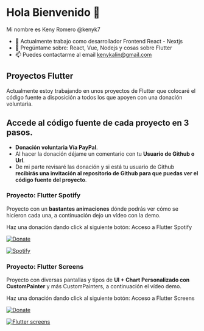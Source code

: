 # Hola Bienvenido 👋
Mi nombre es Keny Romero @kenyk7

- 🔭 Actualmente trabajo como desarrollador Frontend React - Nextjs
- 💬 Pregúntame sobre: React, Vue, Nodejs y cosas sobre Flutter
- 📫 Puedes contactarme al email kenykalin@gmail.com

## Proyectos Flutter
Actualmente estoy trabajando en unos proyectos de Flutter que colocaré el código fuente a disposición a todos los que apoyen con una donación voluntaria.

## Accede al código fuente de cada proyecto en 3 pasos.
- **Donación voluntaria Vía PayPal**.
- Al hacer la donación déjame un comentario con tu **Usuario de Github o Url**.
- De mi parte revisaré las donación y si está tu usuario de Github **recibirás una invitación al repositorio de Github para que puedas ver el código fuente del proyecto**.

### Proyecto: Flutter Spotify
Proyecto con un **bastantes animaciones** dónde podrás ver cómo se hicieron cada una, a continuación dejo un vídeo con la demo.

Haz una donación dando click al siguiente botón: Acceso a Flutter Spotify

[![Donate](https://www.paypalobjects.com/en_US/i/btn/btn_donate_LG.gif)](https://www.paypal.com/donate/?hosted_button_id=5R3ME9NHL3C78)

[![Spotify](https://res.cloudinary.com/marcomontalbano/image/upload/v1662047502/video_to_markdown/images/youtube--D6lXGheDsqY-c05b58ac6eb4c4700831b2b3070cd403.jpg)](https://www.youtube.com/shorts/D6lXGheDsqY "Spotify")

### Proyecto: Flutter Screens
Proyecto con diversas pantallas y tipos de **UI + Chart Personalizado con CustomPainter** y más CustomPainters, a continuación el vídeo demo.

Haz una donación dando click al siguiente botón: Acceso a Flutter Screens

[![Donate](https://www.paypalobjects.com/en_US/i/btn/btn_donate_LG.gif)](https://www.paypal.com/donate/?hosted_button_id=KBMA4GUE75YMC)

[![Flutter screens](https://res.cloudinary.com/marcomontalbano/image/upload/v1662062325/video_to_markdown/images/youtube--qXfkv4s7-nI-c05b58ac6eb4c4700831b2b3070cd403.jpg)](https://www.youtube.com/shorts/qXfkv4s7-nI "Flutter screens")
